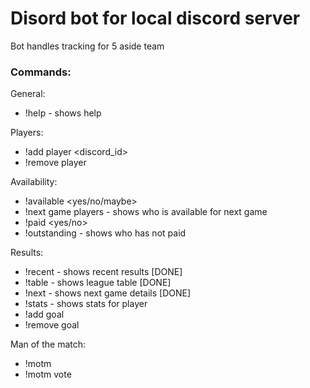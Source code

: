 # Disord bot for local discord server

Bot handles tracking for 5 aside team

### Commands:

General:

- !help - shows help

Players:

- !add player <name> <discord_id>
- !remove player <name>

Availability:

- !available <yes/no/maybe> <game number>
- !next game players - shows who is available for next game
- !paid <player> <yes/no> <game number>
- !outstanding - shows who has not paid

Results:

- !recent - shows recent results [DONE]
- !table - shows league table [DONE]
- !next - shows next game details [DONE]
- !stats <player> - shows stats for player
- !add goal <player> <num of goals> <game number>
- !remove goal <player> <num of goals> <game number>

Man of the match:

- !motm
- !motm vote <player> <game number>
